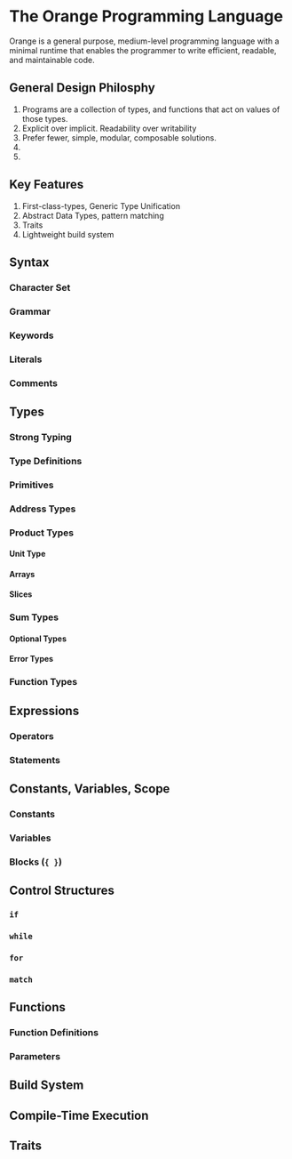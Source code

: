 # The Orange Programming Language
Orange is a general purpose, medium-level programming language with a minimal runtime that enables the programmer to write efficient, 
readable, and maintainable code.

<!-- 
## should be used for "chapters"
### should be used for "pages"
#### should be used for headings within a page
-->

## General Design Philosphy
1. Programs are a collection of types, and functions that act on values of those types.
2. Explicit over implicit. Readability over writability
3. Prefer fewer, simple, modular, composable solutions.
4. 
5. 

## Key Features
1. First-class-types, Generic Type Unification
2. Abstract Data Types, pattern matching
3. Traits
4. Lightweight build system

## Syntax
### Character Set
### Grammar
### Keywords
### Literals
### Comments

## Types
### Strong Typing
### Type Definitions
### Primitives
### Address Types
### Product Types
#### Unit Type
#### Arrays
#### Slices
### Sum Types
#### Optional Types
#### Error Types
### Function Types

## Expressions
### Operators
### Statements

## Constants, Variables, Scope
### Constants
### Variables
### Blocks (`{ }`)

## Control Structures
### `if`
### `while`
### `for`
### `match`

## Functions
### Function Definitions
### Parameters

## Build System

## Compile-Time Execution

## Traits